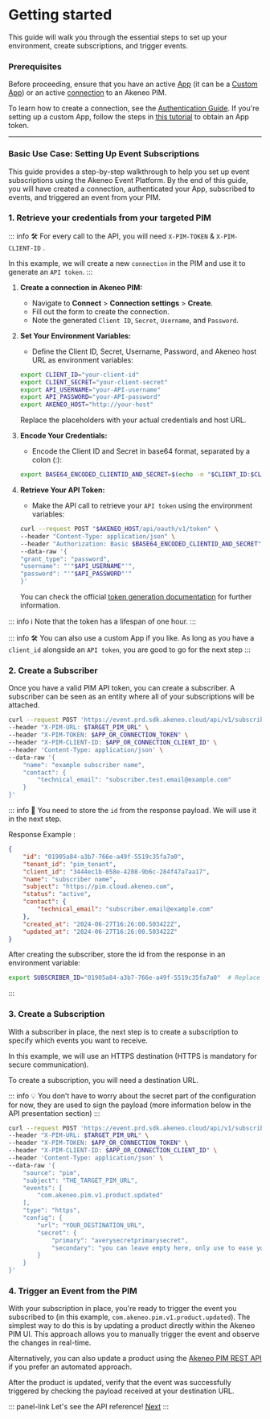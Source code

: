 # Getting started

This guide will walk you through the essential steps to set up your environment, create subscriptions, and trigger events.

### Prerequisites

Before proceeding, ensure that you have an active [App](https://api.akeneo.com/apps/overview.html#whats-an-akeneo-app) (it can be a [Custom App](https://api.akeneo.com/apps/create-custom-app.html)) or an active [connection](https://api.akeneo.com/getting-started/connect-the-pim-4x/step-1.html#you-said-connection) to an Akeneo PIM.

To learn how to create a connection, see the [Authentication Guide](/documentation/authentication.html#client-idsecret-generation). If you're setting up a custom App, follow the steps in [this tutorial](/tutorials/how-to-get-your-app-token.html#) to obtain an App token.

---

### Basic Use Case: Setting Up Event Subscriptions

This guide provides a step-by-step walkthrough to help you set up event subscriptions using the Akeneo Event Platform. By the end of this guide, you will have created a connection, authenticated your App, subscribed to events, and triggered an event from your PIM.

### 1. Retrieve your credentials from your targeted PIM

::: info
🛠 For every call to the API, you will need `X-PIM-TOKEN` & `X-PIM-CLIENT-ID` .

In this example, we will create a new `connection` in the PIM and use it to generate an `API token`.
:::

1. **Create a connection in Akeneo PIM:**
   - Navigate to **Connect** > **Connection settings** > **Create**.
   - Fill out the form to create the connection.
   - Note the generated `Client ID`, `Secret`, `Username`, and `Password`.

2. **Set Your Environment Variables:**
   - Define the Client ID, Secret, Username, Password, and Akeneo host URL as environment variables:
    ```bash
   export CLIENT_ID="your-client-id"
   export CLIENT_SECRET="your-client-secret"
   export API_USERNAME="your-API-username"
   export API_PASSWORD="your-API-password"
   export AKENEO_HOST="http://your-host"
    ```
   Replace the placeholders with your actual credentials and host URL.

3. **Encode Your Credentials:**
   - Encode the Client ID and Secret in base64 format, separated by a colon (:):
   ```bash
   export BASE64_ENCODED_CLIENTID_AND_SECRET=$(echo -n "$CLIENT_ID:$CLIENT_SECRET" | base64)
   ```

4. **Retrieve Your API Token:**
   - Make the API call to retrieve your `API token` using the environment variables:

    ```bash
   curl --request POST "$AKENEO_HOST/api/oauth/v1/token" \
   --header "Content-Type: application/json" \
   --header "Authorization: Basic $BASE64_ENCODED_CLIENTID_AND_SECRET" \
   --data-raw '{
   "grant_type": "password",
   "username": "'"$API_USERNAME"'",
   "password": "'"$API_PASSWORD"'"
   }'
    ```
   You can check the official [token generation documentation](/documentation/authentication.html#token-generation) for further information.

::: info
ℹ️ Note that the token has a lifespan of one hour.
:::

::: info
🛠 You can also use a custom App if you like. As long as you have a `client_id` alongside an `API token`, you are good to go for the next step
:::

### 2. Create a Subscriber

Once you have a valid PIM API token, you can create a subscriber. A subscriber can be seen as an entity where all of your subscriptions will be attached.

```bash
curl --request POST 'https://event.prd.sdk.akeneo.cloud/api/v1/subscriber' \
--header "X-PIM-URL: $TARGET_PIM_URL" \
--header "X-PIM-TOKEN: $APP_OR_CONNECTION_TOKEN" \
--header "X-PIM-CLIENT-ID: $APP_OR_CONNECTION_CLIENT_ID" \
--header 'Content-Type: application/json' \
--data-raw '{
    "name": "example subscriber name",
    "contact": {
        "technical_email": "subscriber.test.email@example.com"
    }
}'
```

::: info
📌 You need to store the `id` from the response payload. We will use it in the next step.

Response Example :

```json
{
    "id": "01905a84-a3b7-766e-a49f-5519c35fa7a0",
    "tenant_id": "pim_tenant",
    "client_id": "3444ec1b-058e-4208-9b6c-284f47a7aa17",
    "name": "subscriber name",
    "subject": "https://pim.cloud.akeneo.com",
    "status": "active",
    "contact": {
        "technical_email": "subscriber.email@example.com"
    },
    "created_at": "2024-06-27T16:26:00.503422Z",
    "updated_at": "2024-06-27T16:26:00.503422Z"
}
```
After creating the subscriber, store the id from the response in an environment variable:
```bash
export SUBSCRIBER_ID="01905a84-a3b7-766e-a49f-5519c35fa7a0"  # Replace with the actual ID from the response
```
:::

### 3. Create a Subscription

With a subscriber in place, the next step is to create a subscription to specify which events you want to receive.

In this example, we will use an HTTPS destination (HTTPS is mandatory for secure communication).

To create a subscription, you will need a destination URL.

::: info
💡 You don’t have to worry about the secret part of the configuration for now, they are used to sign the payload (more information below in the API presentation section)
:::

```bash
curl --request POST 'https://event.prd.sdk.akeneo.cloud/api/v1/subscriber/$SUBSCRIBER_ID/subscription' \
--header "X-PIM-URL: $TARGET_PIM_URL" \
--header "X-PIM-TOKEN: $APP_OR_CONNECTION_TOKEN" \
--header "X-PIM-CLIENT-ID: $APP_OR_CONNECTION_CLIENT_ID" \
--header 'Content-Type: application/json' \
--data-raw '{
    "source": "pim",
    "subject": "THE_TARGET_PIM_URL",
    "events": [
        "com.akeneo.pim.v1.product.updated"
    ],
    "type": "https",
    "config": {
        "url": "YOUR_DESTINATION_URL",
        "secret": {
            "primary": "averysecretprimarysecret",
            "secondary": "you can leave empty here, only use to ease your secret rotation use cases"
        }
    }
}'
```

### 4. Trigger an Event from the PIM

With your subscription in place, you're ready to trigger the event you subscribed to (in this example, `com.akeneo.pim.v1.product.updated`). The simplest way to do this is by updating a product directly within the Akeneo PIM UI. This approach allows you to manually trigger the event and observe the changes in real-time.

Alternatively, you can also update a product using the [Akeneo PIM REST API](/api-reference.html#post_products_uuid) if you prefer an automated approach.

After the product is updated, verify that the event was successfully triggered by checking the payload received at your destination URL.

::: panel-link Let's see the API reference! [Next](/akeneo-event-platform/api-reference.html) :::
